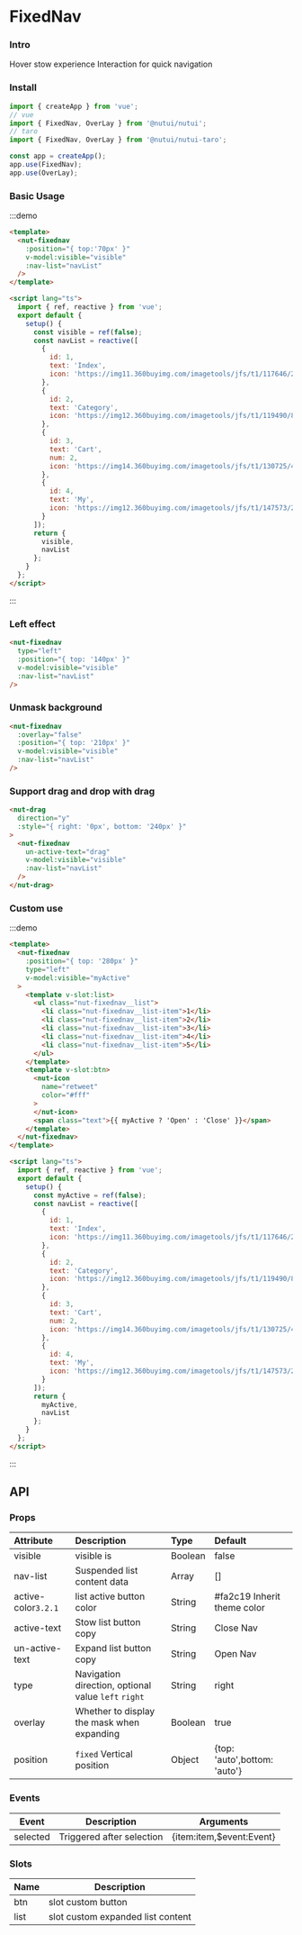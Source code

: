 # FixedNav

### Intro

Hover stow experience Interaction for quick navigation

### Install

```javascript
import { createApp } from 'vue';
// vue
import { FixedNav, OverLay } from '@nutui/nutui';
// taro
import { FixedNav, OverLay } from '@nutui/nutui-taro';

const app = createApp();
app.use(FixedNav);
app.use(OverLay);
```

### Basic Usage

:::demo

```html
<template>
  <nut-fixednav
    :position="{ top:'70px' }"
    v-model:visible="visible"
    :nav-list="navList"
  />
</template>

<script lang="ts">
  import { ref, reactive } from 'vue';
  export default {
    setup() {
      const visible = ref(false);
      const navList = reactive([
        {
          id: 1,
          text: 'Index',
          icon: 'https://img11.360buyimg.com/imagetools/jfs/t1/117646/2/11112/1297/5ef83e95E81d77f05/daf8e3b1c81e3c98.png'
        },
        {
          id: 2,
          text: 'Category',
          icon: 'https://img12.360buyimg.com/imagetools/jfs/t1/119490/8/9568/1798/5ef83e95E968c69a6/dd029326f7d5042e.png'
        },
        {
          id: 3,
          text: 'Cart',
          num: 2,
          icon: 'https://img14.360buyimg.com/imagetools/jfs/t1/130725/4/3157/1704/5ef83e95Eb976644f/b36c6cfc1cc1a99d.png'
        },
        {
          id: 4,
          text: 'My',
          icon: 'https://img12.360buyimg.com/imagetools/jfs/t1/147573/29/1603/1721/5ef83e94E1393a678/5ddf1695ec989373.png'
        }
      ]);
      return {
        visible,
        navList
      };
    }
  };
</script>
```

:::

### Left effect

```html
<nut-fixednav
  type="left"
  :position="{ top: '140px' }"
  v-model:visible="visible"
  :nav-list="navList"
/>
```

### Unmask background

```html
<nut-fixednav
  :overlay="false"
  :position="{ top: '210px' }"
  v-model:visible="visible"
  :nav-list="navList"
/>
```

### Support drag and drop with drag

```html
<nut-drag
  direction="y"
  :style="{ right: '0px', bottom: '240px' }"
>
  <nut-fixednav
    un-active-text="drag"
    v-model:visible="visible"
    :nav-list="navList"
  />
</nut-drag>
```

### Custom use

:::demo

```html
<template>
  <nut-fixednav
    :position="{ top: '280px' }"
    type="left"
    v-model:visible="myActive"
  >
    <template v-slot:list>
      <ul class="nut-fixednav__list">
        <li class="nut-fixednav__list-item">1</li>
        <li class="nut-fixednav__list-item">2</li>
        <li class="nut-fixednav__list-item">3</li>
        <li class="nut-fixednav__list-item">4</li>
        <li class="nut-fixednav__list-item">5</li>
      </ul>
    </template>
    <template v-slot:btn>
      <nut-icon
        name="retweet"
        color="#fff"
      >
      </nut-icon>
      <span class="text">{{ myActive ? 'Open' : 'Close' }}</span>
    </template>
  </nut-fixednav>
</template>

<script lang="ts">
  import { ref, reactive } from 'vue';
  export default {
    setup() {
      const myActive = ref(false);
      const navList = reactive([
        {
          id: 1,
          text: 'Index',
          icon: 'https://img11.360buyimg.com/imagetools/jfs/t1/117646/2/11112/1297/5ef83e95E81d77f05/daf8e3b1c81e3c98.png'
        },
        {
          id: 2,
          text: 'Category',
          icon: 'https://img12.360buyimg.com/imagetools/jfs/t1/119490/8/9568/1798/5ef83e95E968c69a6/dd029326f7d5042e.png'
        },
        {
          id: 3,
          text: 'Cart',
          num: 2,
          icon: 'https://img14.360buyimg.com/imagetools/jfs/t1/130725/4/3157/1704/5ef83e95Eb976644f/b36c6cfc1cc1a99d.png'
        },
        {
          id: 4,
          text: 'My',
          icon: 'https://img12.360buyimg.com/imagetools/jfs/t1/147573/29/1603/1721/5ef83e94E1393a678/5ddf1695ec989373.png'
        }
      ]);
      return {
        myActive,
        navList
      };
    }
  };
</script>
```

:::

## API

### Props

| Attribute           | Description                                         | Type    | Default                      |
| :------------------ | :-------------------------------------------------- | :------ | :--------------------------- |
| visible             | visible is                                          | Boolean | false                        |
| nav-list            | Suspended list content data                         | Array   | []                           |
| active-color`3.2.1` | list active button color                            | String  | #fa2c19 Inherit theme color  |
| active-text         | Stow list button copy                               | String  | Close Nav                    |
| un-active-text      | Expand list button copy                             | String  | Open Nav                     |
| type                | Navigation direction, optional value `left` `right` | String  | right                        |
| overlay             | Whether to display the mask when expanding          | Boolean | true                         |
| position            | `fixed` Vertical position                           | Object  | {top: 'auto',bottom: 'auto'} |

### Events

| Event    | Description               | Arguments                |
| -------- | ------------------------- | ------------------------ |
| selected | Triggered after selection | {item:item,$event:Event} |

### Slots

| Name | Description                       |
| ---- | --------------------------------- |
| btn  | slot custom button                |
| list | slot custom expanded list content |
